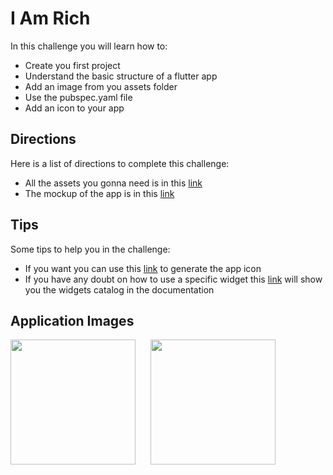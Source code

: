 # I Am Rich

In this challenge you will learn how to:

- Create you first project
- Understand the basic structure of a flutter app
- Add an image from you assets folder
- Use the pubspec.yaml file
- Add an icon to your app

## Directions

Here is a list of directions to complete this challenge:

- All the assets you gonna need is in this [link](https://github.com/VictorTiburcio/berkanna-flutter-challenges/tree/main/assets/i_am_rich)
- The mockup of the app is in this [link](https://www.figma.com/file/t1f03voqp1OlEjJTaYI7mk/I-am-rich?node-id=12%3A109)

## Tips

Some tips to help you in the challenge:

- If you want you can use this [link](https://appicon.co/) to generate the app icon
- If you have any doubt on how to use a specific widget this [link](https://flutter.dev/docs/development/ui/widgets) will show you the widgets catalog in the documentation

## Application Images

<p align="left">
    <img src="https://github.com/VictorTiburcio/berkanna-flutter-challenges/blob/main/assets/i_am_rich/iphone-11.png" width="200" max-height="50%" style="margin-right:20px"/>
    <img src="https://github.com/VictorTiburcio/berkanna-flutter-challenges/blob/main/assets/i_am_rich/pixel-3a.png" width="200" max-height="50%" style="margin-right:20px"/>
</p>